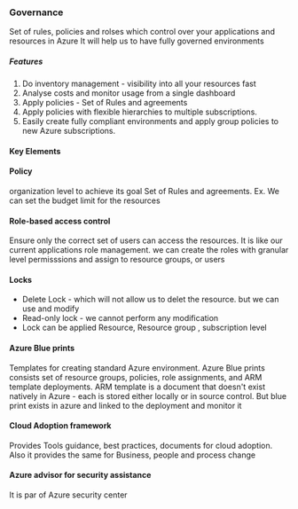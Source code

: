 ### Governance
Set of rules, policies and rolses which control over your applications and resources in Azure
It will help us to have fully governed environments


##### Features
1. Do inventory management - visibility into all your resources fast
2. Analyse costs and monitor usage from a single dashboard
3. Apply policies -   Set of Rules and agreements
4. Apply policies with flexible hierarchies to multiple subscriptions.
5. Easily create fully compliant environments and apply group policies to new Azure subscriptions.


#### Key Elements
#### Policy
organization level to achieve its goal
Set of Rules and agreements. Ex. We can set the budget limit for the resources

#### Role-based access control
Ensure only the correct set of users can access the resources. It is like our current applications role management. we can create the roles with granular level permisssions and assign to resource groups, or users

#### Locks
* Delete Lock - which will not allow us to delet the resource. but we can use and modify
* Read-only lock - we cannot perform any modification
* Lock can be applied Resource, Resource group , subscription level



#### Azure Blue prints
Templates for creating standard Azure environment.
Azure Blue prints consists set of resource groups, policies, role assignments, and ARM template deployments.
ARM template is a document that doesn't exist natively in Azure - each is stored either locally or in source control. But blue print exists in azure and linked to the deployment and monitor it



#### Cloud Adoption framework
Provides Tools guidance, best practices, documents for cloud adoption.
Also it provides the same for Business, people and process change

#### Azure advisor for security assistance
It is par of Azure security center

